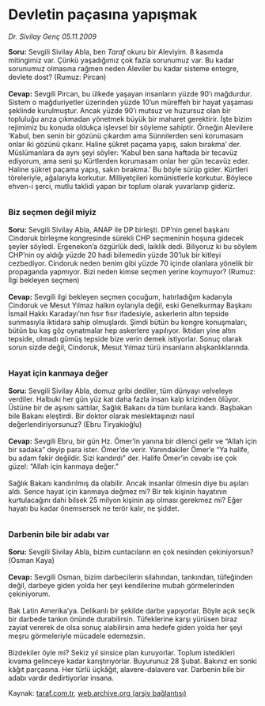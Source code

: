 # Devletin paçasına yapışmak

*Dr. Sivilay Genç 05.11.2009*

<div class="yazi"><b>Soru:</b> Sevgili Sivilay Abla, ben <i>Taraf</i> okuru bir Aleviyim. 8 kasımda mitingimiz var. Çünkü yaşadığımız çok fazla sorunumuz var. Bu kadar sorunumuz olmasına rağmen neden Aleviler bu kadar sisteme entegre, devlete dost? (Rumuz: Pircan) <b><br/><br/>Cevap:</b> Sevgili Pircan, bu ülkede yaşayan insanların yüzde 90’ı mağdurdur. Sistem o mağduriyetler üzerinden yüzde 10’un müreffeh bir hayat yaşaması şeklinde kurulmuştur. Ancak yüzde 90’ı mutsuz ve huzursuz olan bir topluluğu arıza çıkmadan yönetmek büyük bir maharet gerektirir. İşte bizim rejimimiz bu konuda oldukça işlevsel bir söyleme sahiptir. Örneğin Alevilere ‘Kabul, ben senin bir gözünü çıkardım ama Sünnilerden seni korumasam onlar iki gözünü çıkarır. Haline şükret paçama yapış, sakın bırakma’ der. Müslümanlara da aynı şeyi söyler: ‘Kabul ben sana haftada bir tecavüz ediyorum, ama seni şu Kürtlerden korumasam onlar her gün tecavüz eder. Haline şükret paçama yapış, sakın bırakma.’ Bu böyle sürüp gider. Kürtleri töreleriyle, ağalarıyla korkutur. Milliyetçileri komünistlerle korkutur. Böylece ehven-i şerci, mutlu taklidi yapan bir toplum olarak yuvarlanıp gideriz.   <b><br/><br/><br/><font size="3">Biz seçmen değil miyiz</font></b><font size="3"> </font><b><br/><br/>Soru:</b> Sevgili Sivilay Abla, ANAP ile DP birleşti. DP’nin genel başkanı Cindoruk birleşme kongresinde sürekli CHP seçmeninin hoşuna gidecek şeyler söyledi. Ergenekon’a özgürlük dedi, laiklik dedi. Biliyoruz ki bu söylem CHP’nin oy aldığı yüzde 20 hadi bilemedin yüzde 30’luk bir kitleyi cezbediyor. Cindoruk neden benim gibi yüzde 70 içinde olanlara yönelik bir propaganda yapmıyor. Bizi neden kimse seçmen yerine koymuyor? (Rumuz: İlgi bekleyen seçmen) <b><br/><br/>Cevap:</b> Sevgili ilgi bekleyen seçmen çocuğum, hatırladığım kadarıyla Cindoruk ve Mesut Yılmaz halkın oylarıyla değil, eski Genelkurmay Başkanı İsmail Hakkı Karadayı’nın fısır fısır ifadesiyle, askerlerin altın tepside sunmasıyla iktidara sahip olmuşlardı. Şimdi bütün bu kongre konuşmaları, bütün bu kaş göz oynatmalar hep askerlere yapılıyor. İktidarı yine altın tepside, olmadı gümüş tepside bize verin demek istiyorlar. Sonuç olarak sorun sizde değil, Cindoruk, Mesut Yılmaz türü insanların alışkanlıklarında.   <b><br/><br/><br/><font size="3">Hayat için kanmaya değer</font></b><font size="3"> </font><b><br/><br/>Soru:</b> Sevgili Sivilay Abla, domuz gribi dediler, tüm dünyayı velveleye verdiler. Halbuki her gün yüz kat daha fazla insan kalp krizinden ölüyor. Üstüne bir de aşısını sattılar, Sağlık Bakanı da tüm bunlara kandı. Başbakan bile Bakanı eleştirdi. Bir doktor olarak meslektaşınızı nasıl değerlendiriyorsunuz? (Ebru Tiryakioğlu) <b><br/><br/>Cevap:</b> Sevgili Ebru, bir gün Hz. Ömer’in yanına bir dilenci gelir ve “Allah için bir sadaka” deyip para ister. Ömer’de verir. Yanındakiler Ömer’e “Ya halife, bu adam fakir değildir. Sizi kandırdı” der. Halife Ömer’in cevabı ise çok güzel: “Allah için kanmaya değer.” <br/><br/>Sağlık Bakanı kandırılmış da olabilir. Ancak insanlar ölmesin diye bu aşıları aldı. Sence hayat için kanmaya değmez mi? Bir tek kişinin hayatının kurtulacağını dahi bilsek 25 milyon kişinin aşı olması gerekmez mi? Eğer hayatı bu kadar önemsersek ne terör kalır, ne şiddet.   <b><br/><br/><br/><font size="3">Darbenin bile bir adabı var</font></b><font size="3"> </font><b><br/><br/>Soru:</b> Sevgili Sivilay Abla, bizim cuntacıların en çok nesinden çekiniyorsun? (Osman Kaya) <b><br/><br/>Cevap:</b> Sevgili Osman, bizim darbecilerin silahından, tankından, tüfeğinden değil, darbeye giden yolda her şeyi kendilerine mubah görmelerinden çekiniyorum. <br/><br/>Bak Latin Amerika’ya. Delikanlı bir şekilde darbe yapıyorlar. Böyle açık seçik bir darbede tankın önünde durabilirsin. Tüfeklerine karşı yürüsen biraz zayiat vererek de olsa sonuç alabilirsin ama hedefe giden yolda her şeyi meşru görmeleriyle mücadele edemezsin.<br/><br/>Bizdekiler öyle mi? Sekiz yıl sinsice plan kuruyorlar. Toplum istedikleri kıvama gelinceye kadar karıştırıyorlar. Buyurunuz 28 Şubat. Bakınız en sonki kâğıt parçasına. Her türlü üçkâğıt, alavere-dalavere var. Darbenin bile bir adabı vardır dedirtiyorlar insana.
              </div>

Kaynak: [taraf.com.tr](http://www.taraf.com.tr:80/makale/8311.htm), [web.archive.org (arşiv bağlantısı)](http://web.archive.org/web/20100326103313/http://www.taraf.com.tr:80/makale/8311.htm)
